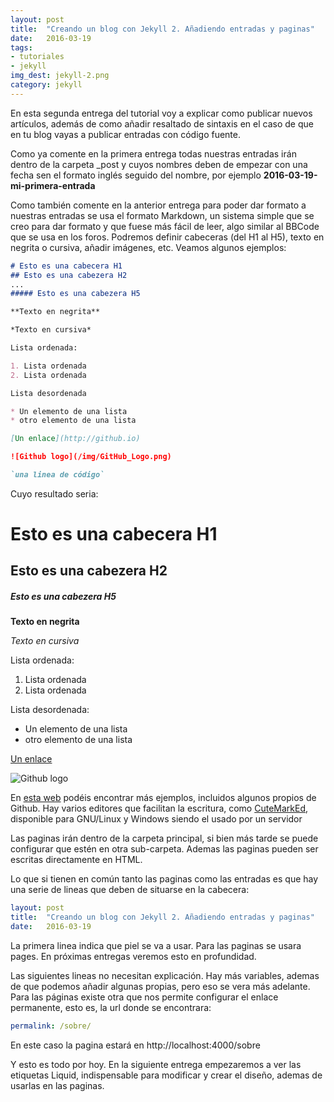 ```yaml
---
layout: post
title:  "Creando un blog con Jekyll 2. Añadiendo entradas y paginas"
date:   2016-03-19
tags:
- tutoriales
- jekyll
img_dest: jekyll-2.png
category: jekyll
---
```



En esta segunda entrega del tutorial voy a explicar como publicar nuevos artículos, además de como añadir resaltado de sintaxis en el caso de que en tu blog vayas a publicar entradas con código fuente.

Como ya comente en la primera entrega todas nuestras entradas irán dentro de la carpeta _post y cuyos nombres deben de empezar con una fecha sen el formato inglés seguido del nombre, por ejemplo **2016-03-19-mi-primera-entrada**

Como también comente en la anterior entrega para poder dar formato a nuestras entradas se usa el formato Markdown, un sistema simple que se creo para dar formato y que fuese más fácil de leer, algo similar al BBCode que se usa en los foros. Podremos definir cabeceras (del H1 al H5), texto en negrita o cursiva, añadir imágenes, etc. Veamos algunos ejemplos:


```md
# Esto es una cabecera H1
## Esto es una cabezera H2
...
##### Esto es una cabezera H5

**Texto en negrita**

*Texto en cursiva*

Lista ordenada:

1. Lista ordenada
2. Lista ordenada

Lista desordenada

* Un elemento de una lista
* otro elemento de una lista

[Un enlace](http://github.io)

![Github logo](/img/GitHub_Logo.png)

`una linea de código`

```

Cuyo resultado seria:

# Esto es una cabecera H1
## Esto es una cabezera H2
##### Esto es una cabezera H5

**Texto en negrita**

*Texto en cursiva*

Lista ordenada:

1. Lista ordenada
2. Lista ordenada

Lista desordenada:

* Un elemento de una lista
* otro elemento de una lista

[Un enlace](http://github.io)

![Github logo](/img/GitHub_Logo.png)

En [esta web](https://github.com/adam-p/markdown-here/wiki/Markdown-Cheatsheet) podéis encontrar más ejemplos, incluidos algunos propios de Github. Hay varios editores que facilitan la escritura, como [CuteMarkEd](http://cloose.github.io/CuteMarkEd/), disponible para GNU/Linux y Windows siendo el usado por un servidor

Las paginas irán dentro de la carpeta principal, si bien más tarde se puede configurar que estén en otra sub-carpeta. Ademas las paginas pueden ser escritas directamente en HTML.

Lo que si tienen en común tanto las paginas como las entradas es que hay una serie de lineas que deben de situarse en la cabecera:

```yaml
layout: post
title:  "Creando un blog con Jekyll 2. Añadiendo entradas y paginas"
date:   2016-03-19
```

La primera linea indica que piel se va a usar. Para las paginas se usara pages. En próximas entregas veremos esto en profundidad.

Las siguientes lineas no necesitan explicación. Hay más variables, ademas de que podemos añadir algunas propias, pero eso se vera más adelante. Para las páginas existe otra que nos permite configurar el enlace permanente, esto es, la url donde se encontrara:

```yml
permalink: /sobre/
```

En este caso la pagina estará en http://localhost:4000/sobre

Y esto es todo por hoy. En la siguiente entrega empezaremos a ver las etiquetas Liquid, indispensable para modificar y crear el diseño, ademas de usarlas en las paginas.
